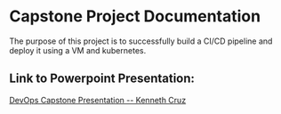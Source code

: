 # Capstone Project Documentation

The purpose of this project is to successfully build a CI/CD pipeline and deploy it using a  VM and kubernetes.

## Link to Powerpoint Presentation:
[DevOps Capstone Presentation -- Kenneth Cruz ](https://docs.google.com/presentation/d/1AdivRdUvJb2JXO_USfJ23tgWRStP_BPPvUEC0d-eNyo/edit?usp=sharing)
